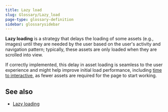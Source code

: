 ```yaml
---
title: Lazy load
slug: Glossary/Lazy_load
page-type: glossary-definition
sidebar: glossarysidebar
---
```



**Lazy loading** is a strategy that delays the loading of some assets (e.g., images) until they are needed by the user based on the user's activity and navigation pattern; typically, these assets are only loaded when they are scrolled into view.

If correctly implemented, this delay in asset loading is seamless to the user experience and might help improve initial load performance, including [time to interactive](/en-US/docs/Glossary/Time_to_interactive), as fewer assets are required for the page to start working.

## See also

- [Lazy loading](/en-US/docs/Web/Performance/Lazy_loading)
